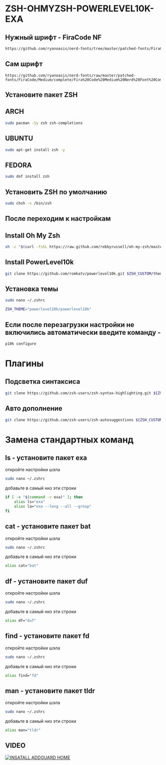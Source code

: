 # ZSH-OHMYZSH-POWERLEVEL10K-EXA

## Нужный шрифт - FiraCode NF
```zsh
https://github.com/ryanoasis/nerd-fonts/tree/master/patched-fonts/FiraCode
```
## Сам шрифт
```
https://github.com/ryanoasis/nerd-fonts/raw/master/patched-fonts/FiraCode/Medium/complete/Fira%20Code%20Medium%20Nerd%20Font%20Complete.ttf
```
## Установите пакет ZSH

## ARCH
```bash
sudo pacman -Sy zsh zsh-completions
```
## UBUNTU
```bash
sudo apt-get install zsh -y
```
## FEDORA
```bash
sudo dnf install zsh
```
## Установить ZSH по умолчанию
```bash
sudo chsh -s /bin/zsh 
```
## После переходим к настройкам

## Install Oh My Zsh
```bash
sh -c "$(curl -fsSL https://raw.github.com/robbyrussell/oh-my-zsh/master/tools/install.sh)"
```
## Install PowerLevel10k
```bash
git clone https://github.com/romkatv/powerlevel10k.git $ZSH_CUSTOM/themes/powerlevel10k
```
## Установка темы
```bash
sudo nano ~/.zshrc
```
```bash
ZSH_THEME="powerlevel10k/powerlevel10k"
```
## Если после перезагрузки настройки не включились автоматически введите команду - 
```bash
p10k configure
```
# Плагины

## Подсветка синтаксиса
```bash
git clone https://github.com/zsh-users/zsh-syntax-highlighting.git ${ZSH_CUSTOM:-~/.oh-my-zsh/custom}/plugins/zsh-syntax-highlighting
```
## Авто дополнение
```bash
git clone https://github.com/zsh-users/zsh-autosuggestions ${ZSH_CUSTOM:-~/.oh-my-zsh/custom}/plugins/zsh-autosuggestions
```
# Замена стандартных команд

## ls - установите пакет exa
откройте настройки шэла
```bash
sudo nano ~/.zshrc
```
добавьте в самый низ эти строки
```bash
if [ -x "$(command -v exa)" ]; then
    alias ls="exa"
    alias la="exa --long --all --group"
fi
```
## cat - установите пакет bat
откройте настройки шэла 
```bash
sudo nano ~/.zshrc
```
добавьте в самый низ эти строки
```bash
alias cat="bat"
```
## df - установите пакет duf
откройте настройки шэла 
```bash
sudo nano ~/.zshrc
```
добавьте в самый низ эти строки
```bash
alias df="duf"
```
## find - установите пакет fd
откройте настройки шэла
```bash
sudo nano ~/.zshrc
```
добавьте в самый низ эти строки
```bash
alias find="fd"
```
## man - установите пакет tldr
откройте настройки шэла
```bash
sudo nano ~/.zshrc
```
добавьте в самый низ эти строки
```bash
alias man="tldr"
```
## VIDEO

[![INSATALL ADDGUARD HOME](https://i.ytimg.com/vi/yfq1H9bT8c4/hqdefault.jpg)](https://youtu.be/A4FTz2vLCMo)
